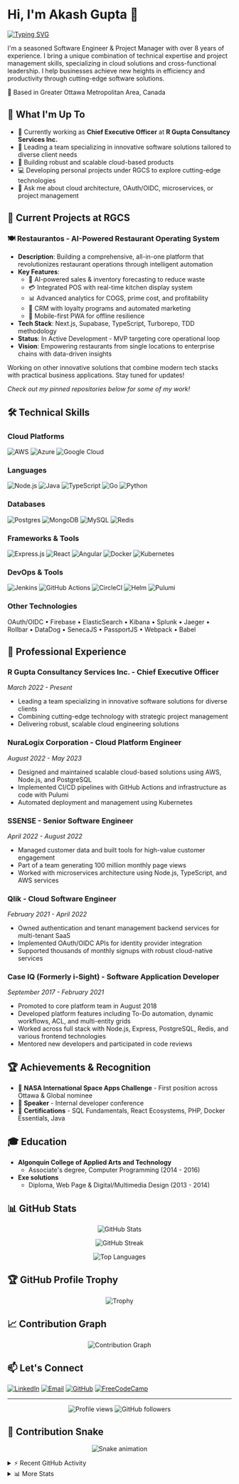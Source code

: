# Hi, I'm Akash Gupta 👋

[![Typing SVG](https://readme-typing-svg.herokuapp.com?font=Fira+Code&pause=1000&color=2E9EF7&width=435&lines=Cloud+Platform+Engineer;CEO+at+RGCS;8%2B+Years+Experience;Full+Stack+Developer)](https://git.io/typing-svg)

I'm a seasoned Software Engineer & Project Manager with over 8 years of experience. I bring a unique combination of technical expertise and project management skills, specializing in cloud solutions and cross-functional leadership. I help businesses achieve new heights in efficiency and productivity through cutting-edge software solutions.

📍 Based in Greater Ottawa Metropolitan Area, Canada

## 🚀 What I'm Up To

- 🌱 Currently working as **Chief Executive Officer** at **R Gupta Consultancy Services Inc.**
- 💼 Leading a team specializing in innovative software solutions tailored to diverse client needs
- 🔭 Building robust and scalable cloud-based products
- 💻 Developing personal projects under RGCS to explore cutting-edge technologies
- 💬 Ask me about cloud architecture, OAuth/OIDC, microservices, or project management

## 🔨 Current Projects at RGCS

### 🍽️ Restaurantos - AI-Powered Restaurant Operating System
- **Description**: Building a comprehensive, all-in-one platform that revolutionizes restaurant operations through intelligent automation
- **Key Features**:
  - 🤖 AI-powered sales & inventory forecasting to reduce waste
  - 💳 Integrated POS with real-time kitchen display system
  - 📊 Advanced analytics for COGS, prime cost, and profitability
  - 👥 CRM with loyalty programs and automated marketing
  - 📱 Mobile-first PWA for offline resilience
- **Tech Stack**: Next.js, Supabase, TypeScript, Turborepo, TDD methodology
- **Status**: In Active Development - MVP targeting core operational loop
- **Vision**: Empowering restaurants from single locations to enterprise chains with data-driven insights

Working on other innovative solutions that combine modern tech stacks with practical business applications. Stay tuned for updates!

*Check out my pinned repositories below for some of my work!*

## 🛠️ Technical Skills

### Cloud Platforms
![AWS](https://img.shields.io/badge/AWS-%23FF9900.svg?style=for-the-badge&logo=amazon-aws&logoColor=white)
![Azure](https://img.shields.io/badge/azure-%230072C6.svg?style=for-the-badge&logo=microsoftazure&logoColor=white)
![Google Cloud](https://img.shields.io/badge/GoogleCloud-%234285F4.svg?style=for-the-badge&logo=google-cloud&logoColor=white)

### Languages
![Node.js](https://img.shields.io/badge/node.js-6DA55F?style=for-the-badge&logo=node.js&logoColor=white)
![Java](https://img.shields.io/badge/java-%23ED8B00.svg?style=for-the-badge&logo=openjdk&logoColor=white)
![TypeScript](https://img.shields.io/badge/typescript-%23007ACC.svg?style=for-the-badge&logo=typescript&logoColor=white)
![Go](https://img.shields.io/badge/go-%2300ADD8.svg?style=for-the-badge&logo=go&logoColor=white)
![Python](https://img.shields.io/badge/python-3670A0?style=for-the-badge&logo=python&logoColor=ffdd54)

### Databases
![Postgres](https://img.shields.io/badge/postgres-%23316192.svg?style=for-the-badge&logo=postgresql&logoColor=white)
![MongoDB](https://img.shields.io/badge/MongoDB-%234ea94b.svg?style=for-the-badge&logo=mongodb&logoColor=white)
![MySQL](https://img.shields.io/badge/mysql-4479A1.svg?style=for-the-badge&logo=mysql&logoColor=white)
![Redis](https://img.shields.io/badge/redis-%23DD0031.svg?style=for-the-badge&logo=redis&logoColor=white)

### Frameworks & Tools
![Express.js](https://img.shields.io/badge/express.js-%23404d59.svg?style=for-the-badge&logo=express&logoColor=%2361DAFB)
![React](https://img.shields.io/badge/react-%2320232a.svg?style=for-the-badge&logo=react&logoColor=%2361DAFB)
![Angular](https://img.shields.io/badge/angular-%23DD0031.svg?style=for-the-badge&logo=angular&logoColor=white)
![Docker](https://img.shields.io/badge/docker-%230db7ed.svg?style=for-the-badge&logo=docker&logoColor=white)
![Kubernetes](https://img.shields.io/badge/kubernetes-%23326ce5.svg?style=for-the-badge&logo=kubernetes&logoColor=white)

### DevOps & Tools
![Jenkins](https://img.shields.io/badge/jenkins-%232C5263.svg?style=for-the-badge&logo=jenkins&logoColor=white)
![GitHub Actions](https://img.shields.io/badge/github%20actions-%232671E5.svg?style=for-the-badge&logo=githubactions&logoColor=white)
![CircleCI](https://img.shields.io/badge/circle%20ci-%23161616.svg?style=for-the-badge&logo=circleci&logoColor=white)
![Helm](https://img.shields.io/badge/helm-0F1689?style=for-the-badge&logo=helm&logoColor=white)
![Pulumi](https://img.shields.io/badge/pulumi-8A3391?style=for-the-badge&logo=pulumi&logoColor=white)

### Other Technologies
OAuth/OIDC • Firebase • ElasticSearch • Kibana • Splunk • Jaeger • Rollbar • DataDog • SenecaJS • PassportJS • Webpack • Babel

## 💼 Professional Experience

### **R Gupta Consultancy Services Inc.** - Chief Executive Officer
*March 2022 - Present*
- Leading a team specializing in innovative software solutions for diverse clients
- Combining cutting-edge technology with strategic project management
- Delivering robust, scalable cloud engineering solutions

### **NuraLogix Corporation** - Cloud Platform Engineer
*August 2022 - May 2023*
- Designed and maintained scalable cloud-based solutions using AWS, Node.js, and PostgreSQL
- Implemented CI/CD pipelines with GitHub Actions and infrastructure as code with Pulumi
- Automated deployment and management using Kubernetes

### **SSENSE** - Senior Software Engineer
*April 2022 - August 2022*
- Managed customer data and built tools for high-value customer engagement
- Part of a team generating 100 million monthly page views
- Worked with microservices architecture using Node.js, TypeScript, and AWS services

### **Qlik** - Cloud Software Engineer
*February 2021 - April 2022*
- Owned authentication and tenant management backend services for multi-tenant SaaS
- Implemented OAuth/OIDC APIs for identity provider integration
- Supported thousands of monthly signups with robust cloud-native services

### **Case IQ (Formerly i-Sight)** - Software Application Developer
*September 2017 - February 2021*
- Promoted to core platform team in August 2018
- Developed platform features including To-Do automation, dynamic workflows, ACL, and multi-entity grids
- Worked across full stack with Node.js, Express, PostgreSQL, Redis, and various frontend technologies
- Mentored new developers and participated in code reviews

## 🏆 Achievements & Recognition

- 🥇 **NASA International Space Apps Challenge** - First position across Ottawa & Global nominee
- 🎤 **Speaker** - Internal developer conference
- 🏅 **Certifications** - SQL Fundamentals, React Ecosystems, PHP, Docker Essentials, Java

## 🎓 Education

- **Algonquin College of Applied Arts and Technology**
  - Associate's degree, Computer Programming (2014 - 2016)
- **Exe solutions**
  - Diploma, Web Page & Digital/Multimedia Design (2013 - 2014)

## 📊 GitHub Stats

<p align="center">
  <img src="https://github-readme-stats.vercel.app/api?username=RGCsAGupta&show_icons=true&theme=radical&hide_border=true&count_private=true" alt="GitHub Stats" />
</p>

<p align="center">
  <img src="https://github-readme-streak-stats.herokuapp.com/?user=RGCsAGupta&theme=radical&hide_border=true" alt="GitHub Streak" />
</p>

<p align="center">
  <img src="https://github-readme-stats.vercel.app/api/top-langs/?username=RGCsAGupta&layout=compact&theme=radical&hide_border=true" alt="Top Languages" />
</p>

## 🏆 GitHub Profile Trophy

<p align="center">
  <img src="https://github-profile-trophy.vercel.app/?username=RGCsAGupta&theme=radical&no-frame=true&no-bg=false&margin-w=4&row=1" alt="Trophy" />
</p>

## 📈 Contribution Graph

<p align="center">
  <img src="https://github-readme-activity-graph.vercel.app/graph?username=RGCsAGupta&theme=react-dark&hide_border=true&area=true" alt="Contribution Graph" />
</p>

## 📫 Let's Connect

[![LinkedIn](https://img.shields.io/badge/LinkedIn-%230077B5.svg?style=for-the-badge&logo=linkedin&logoColor=white)](https://www.linkedin.com/in/gupta52akash)
[![Email](https://img.shields.io/badge/Email-D14836?style=for-the-badge&logo=gmail&logoColor=white)](mailto:agupta@rgcs.ca)
[![GitHub](https://img.shields.io/badge/github-%23121011.svg?style=for-the-badge&logo=github&logoColor=white)](https://github.com/RGCsAGupta)
[![FreeCodeCamp](https://img.shields.io/badge/Freecodecamp-%23123.svg?&style=for-the-badge&logo=freecodecamp&logoColor=green)](https://www.freecodecamp.org/gupta52akash)

---
<p align="center">
  <img src="https://komarev.com/ghpvc/?username=RGCsAGupta&label=Profile%20views&color=0e75b6&style=flat" alt="Profile views" />
  <img src="https://img.shields.io/github/followers/RGCsAGupta?label=Followers&style=social" alt="GitHub followers" />
</p>

## 🐍 Contribution Snake

<p align="center">
  <img src="https://raw.githubusercontent.com/RGCsAGupta/RGCsAGupta/output/github-contribution-grid-snake-dark.svg" alt="Snake animation" />
</p>

<details>
<summary>⚡ Recent GitHub Activity</summary>

<!--START_SECTION:activity-->
<!--END_SECTION:activity-->

</details>

<details>
<summary>📊 More Stats</summary>

<p align="center">
  <img src="https://github-profile-summary-cards.vercel.app/api/cards/profile-details?username=RGCsAGupta&theme=radical" alt="Profile Details" />
</p>

<p align="center">
  <img src="https://github-profile-summary-cards.vercel.app/api/cards/repos-per-language?username=RGCsAGupta&theme=radical" alt="Repos per Language" />
  <img src="https://github-profile-summary-cards.vercel.app/api/cards/most-commit-language?username=RGCsAGupta&theme=radical" alt="Most Commit Language" />
</p>

</details>
